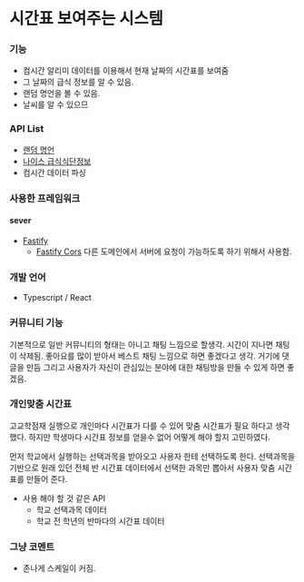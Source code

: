 # 시간표 보여주는 시스템

### 기능
- 컴시간 알리미 데이터를 이용해서 현재 날짜의 시간표를 보여줌
- 그 날짜의 급식 정보를 알 수 있음.
- 랜덤 명언을 볼 수 있음.
- 날씨를 알 수 있으므

### API List
- [랜덤 명언](https://api.qwer.pw/docs/helpful_text)
- [나이스 급식식단정보](https://open.neis.go.kr/portal/data/service/selectServicePage.do?page=1&rows=10&sortColumn=&sortDirection=&infId=OPEN17320190722180924242823&infSeq=2#none)
- 컴시간 데이터 파싱

### 사용한 프레임워크
#### sever
- [Fastify](https://www.fastify.io/)
  - [Fastify Cors](https://www.npmjs.com/package/@fastify/cors/v/8.0.0)
    다른 도메인에서 서버에 요청이 가능하도록 하기 위해서 사용함.

### 개발 언어 
- Typescript / React

### 커뮤니티 기능
기본적으로 일반 커뮤니티의 형태는 아니고 채팅 느낌으로 할생각.
시간이 지나면 채팅이 삭제됨.
좋아요를 많이 받아서 베스트 채팅 느낌으로 하면 좋겠다고 생각.
거기에 댓글을 만듬
그리고 사용자가 자신이 관심있는 분야에 대한 채팅방을 만들 수 있게 하면 좋겠음.

### 개인맞춤 시간표
고교학점재 실행으로 개인마다 시간표가 다를 수 있어 맞춤 시간표가 필요 하다고 생각했다. 하지만 학생마다 시간표 정보를 얻을수 없어 어떻게 해야 할지 고민하였다.

먼저 학교에서 실행하는 선택과목을 받아오고 사용자 한테 선택하도록 한다.
선택과목을 기반으로 원래 있던 전체 반 시간표 데이터에서 선택한 과목만 뽑아서 사용자 맞춤 시간표를 만들어 준다.

- 사용 해야 할 것 같은 API
  - 학교 선택과목 데이터
  - 학교 전 학년의 반마다의 시간표 데이터


### 그냥 코멘트
- 존나게 스케일이 커짐.